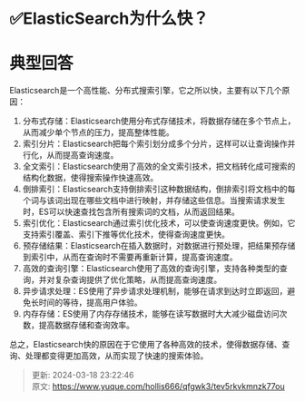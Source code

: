 # ✅ElasticSearch为什么快？

# 典型回答


Elasticsearch是一个高性能、分布式搜索引擎，它之所以快，主要有以下几个原因：



1. 分布式存储：Elasticsearch使用分布式存储技术，将数据存储在多个节点上，从而减少单个节点的压力，提高整体性能。
2. 索引分片：Elasticsearch把每个索引划分成多个分片，这样可以让查询操作并行化，从而提高查询速度。
3. 全文索引：Elasticsearch使用了高效的全文索引技术，把文档转化成可搜索的结构化数据，使得搜索操作快速高效。
4. 倒排索引：Elasticsearch支持倒排索引这种数据结构，倒排索引将文档中的每个词与该词出现在哪些文档中进行映射，并存储这些信息。当搜索请求发生时，ES可以快速查找包含所有搜索词的文档，从而返回结果。
5. 索引优化：Elasticsearch通过索引优化技术，可以使查询速度更快。例如，它支持索引覆盖、索引下推等优化技术，使得查询速度更快。
6. 预存储结果：Elasticsearch在插入数据时，对数据进行预处理，把结果预存储到索引中，从而在查询时不需要再重新计算，提高查询速度。
7. 高效的查询引擎：Elasticsearch使用了高效的查询引擎，支持各种类型的查询，并对复杂查询提供了优化策略，从而提高查询速度。
8. 异步请求处理：ES使用了异步请求处理机制，能够在请求到达时立即返回，避免长时间的等待，提高用户体验。
9. 内存存储：ES使用了内存存储技术，能够在读写数据时大大减少磁盘访问次数，提高数据存储和查询效率。



总之，Elasticsearch快的原因在于它使用了各种高效的技术，使得数据存储、查询、处理都变得更加高效，从而实现了快速的搜索体验。



> 更新: 2024-03-18 23:22:46  
> 原文: <https://www.yuque.com/hollis666/qfgwk3/tev5rkvkmnzk77ou>